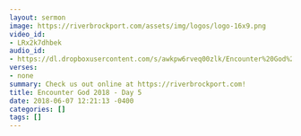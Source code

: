 ```yaml
---
layout: sermon
image: https://riverbrockport.com/assets/img/logos/logo-16x9.png
video_id:
- LRx2k7dhbek
audio_id:
- https://dl.dropboxusercontent.com/s/awkpw6rveq00zlk/Encounter%20God%202018%20-%20Day%205.mp3?dl=0
verses:
- none
summary: Check us out online at https://riverbrockport.com!
title: Encounter God 2018 - Day 5
date: 2018-06-07 12:21:13 -0400
categories: []
tags: []
---
```

